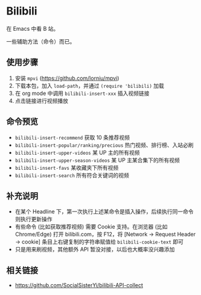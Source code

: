 # Bilibili

在 Emacs 中看 B 站。

一些辅助方法（命令）而已。

## 使用步骤

 1. 安装 `mpvi` (https://github.com/lorniu/mpvi)
 2. 下载本包，加入 `load-path`，并通过 `(require 'bilibili)` 加载
 3. 在 org mode 中调用 `bilibili-insert-xxx` 插入视频链接
 4. 点击链接进行视频播放

## 命令预览

- `bilibili-insert-recommend` 获取 10 条推荐视频
- `bilibili-insert-popular/ranking/precious` 热门视频、排行榜、入站必刷
- `bilibili-insert-upper-videos` 某 UP 主的所有视频
- `bilibili-insert-upper-season-videos` 某 UP 主某合集下的所有视频
- `bilibili-insert-favs` 某收藏夹下所有视频
- `bilibili-insert-search` 所有符合关键词的视频

## 补充说明

- 在某个 Headline 下，第一次执行上述某命令是插入操作，后续执行同一命令则执行更新操作
- 有些命令 (比如获取推荐视频) 需要 Cookie 支持。在浏览器 (比如 Chrome/Edge) 打开 bilibili.com，按 F12，将 [Network -> Request Header -> cookie] 条目上右键复制的字符串赋值给 `bilibili-cookie-text` 即可
- 只是用来刷视频，其他额外 API 暂没对接，以后也大概率没兴趣添加

## 相关链接

- https://github.com/SocialSisterYi/bilibili-API-collect
